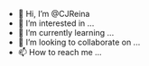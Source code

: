 - 👋 Hi, I’m @CJReina
- 👀 I’m interested in ...
- 🌱 I’m currently learning ...
- 💞️ I’m looking to collaborate on ...
- 📫 How to reach me ...

<!---
CJReina/CJReina is a ✨ special ✨ repository because its `README.md` (this file) appears on your GitHub profile.
You can click the Preview link to take a look at your changes.
--->
